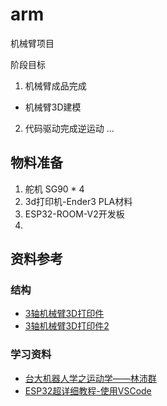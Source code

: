# arm
机械臂项目

阶段目标
1. 机械臂成品完成
  * 机械臂3D建模
  
2. 代码驱动完成逆运动
...

## 物料准备
1. 舵机 SG90 * 4
2. 3d打印机-Ender3 PLA材料
3. ESP32-ROOM-V2开发板
4. 

## 资料参考
### 结构
* [3轴机械臂3D打印件](https://www.thingiverse.com/thing:1684471) 
* [3轴机械臂3D打印件2](https://www.thingiverse.com/thing:34829)

### 学习资料
* [台大机器人学之运动学——林沛群](https://www.bilibili.com/video/BV1v4411H7ez/?spm_id_from=333.1007.top_right_bar_window_custom_collection.content.click&vd_source=04ac2404a3155012bb7e7b5d847d5646)
* [ESP32超详细教程-使用VSCode](https://www.bilibili.com/video/BV1tv411w74d/?share_source=copy_web&vd_source=5dd5a502058ec41b3470274a649ce4ca)
